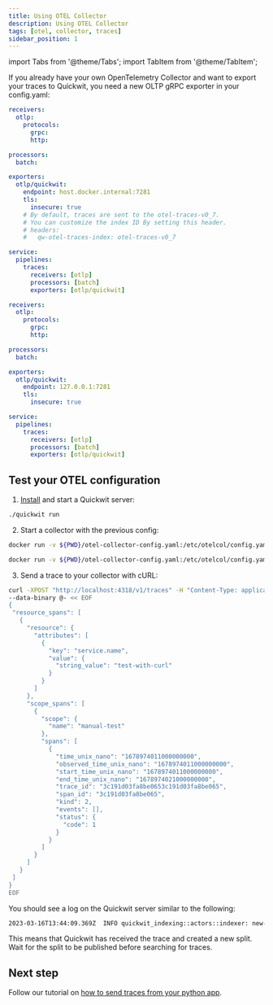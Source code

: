 ```yaml
---
title: Using OTEL Collector
description: Using OTEL Collector
tags: [otel, collector, traces]
sidebar_position: 1
---
```


import Tabs from '@theme/Tabs';
import TabItem from '@theme/TabItem';

If you already have your own OpenTelemetry Collector and want to export your traces to Quickwit, you need a new OLTP gRPC exporter in your config.yaml:

<Tabs>

<TabItem value="macOS_windows" label="macOS/Windows">

```yaml title="otel-collector-config.yaml"
receivers:
  otlp:
    protocols:
      grpc:
      http:

processors:
  batch:

exporters:
  otlp/quickwit:
    endpoint: host.docker.internal:7281
    tls:
      insecure: true
    # By default, traces are sent to the otel-traces-v0_7.
    # You can customize the index ID By setting this header.
    # headers:
    #   qw-otel-traces-index: otel-traces-v0_7

service:
  pipelines:
    traces:
      receivers: [otlp]
      processors: [batch]
      exporters: [otlp/quickwit]
```

</TabItem>

<TabItem value="linux" label="Linux">

```yaml title="otel-collector-config.yaml"
receivers:
  otlp:
    protocols:
      grpc:
      http:

processors:
  batch:

exporters:
  otlp/quickwit:
    endpoint: 127.0.0.1:7281
    tls:
      insecure: true

service:
  pipelines:
    traces:
      receivers: [otlp]
      processors: [batch]
      exporters: [otlp/quickwit]
```

</TabItem>

</Tabs>


## Test your OTEL configuration

1. [Install](../../get-started/installation.md) and start a Quickwit server:
   
```bash
./quickwit run
```

2. Start a collector with the previous config:

<Tabs>

<TabItem value="macOS_windows" label="macOS/Windows">

```bash
docker run -v ${PWD}/otel-collector-config.yaml:/etc/otelcol/config.yaml -p 4317:4317 -p 4318:4318 -p 7281:7281 otel/opentelemetry-collector
```

</TabItem>

<TabItem value="linux" label="Linux">

```bash
docker run -v ${PWD}/otel-collector-config.yaml:/etc/otelcol/config.yaml --network=host -p 4317:4317 -p 4318:4318 -p 7281:7281 otel/opentelemetry-collector
```

</TabItem>

</Tabs>

3. Send a trace to your collector with cURL:

```bash
curl -XPOST "http://localhost:4318/v1/traces" -H "Content-Type: application/json" \
--data-binary @- << EOF
{
 "resource_spans": [
   {
     "resource": {
       "attributes": [
         {
           "key": "service.name",
           "value": {
             "string_value": "test-with-curl"
           }
         }
       ]
     },
     "scope_spans": [
       {
         "scope": {
           "name": "manual-test"
         },
         "spans": [
           {
             "time_unix_nano": "1678974011000000000",
             "observed_time_unix_nano": "1678974011000000000",
             "start_time_unix_nano": "1678974011000000000",
             "end_time_unix_nano": "1678974021000000000",
             "trace_id": "3c191d03fa8be0653c191d03fa8be065",
             "span_id": "3c191d03fa8be065",
             "kind": 2,
             "events": [],
             "status": {
               "code": 1
             }
           }
         ]
       }
     ]
   }
 ]
}
EOF
```

You should see a log on the Quickwit server similar to the following:

```bash
2023-03-16T13:44:09.369Z  INFO quickwit_indexing::actors::indexer: new-split split_id="01GVNAKT5TQW0T2QGA245XCMTJ" partition_id=6444214793425557444
```

This means that Quickwit has received the trace and created a new split. Wait for the split to be published before searching for traces.

## Next step

Follow our tutorial on [how to send traces from your python app](using-otel-sdk-python.md).
